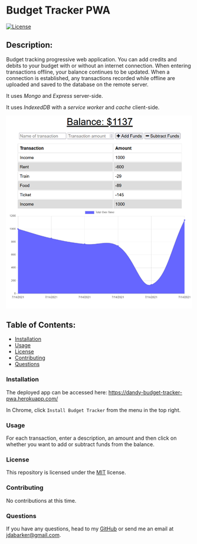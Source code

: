 # Budget Tracker PWA

[![License](https://img.shields.io/badge/License-MIT-yellow.svg)](https://opensource.org/licenses/MIT)

## Description:

Budget tracking progressive web application. You can add credits and debits to your budget with or without an internet connection. When entering transactions offline, your balance continues to be updated. When a connection is established, any transactions recorded while offline are uploaded and saved to the database on the remote server.

It uses _Mongo_ and _Express_ server-side.

It uses _IndexedDB_ with a _service worker_ and _cache_ client-side.

![a screenshot of the deployed app](./assets/img/screenshot-1.png)

## Table of Contents:

- [Installation](#installation)
- [Usage](#usage)
- [License](#license)
- [Contributing](#contributing)
- [Questions](#questions)

### Installation

The deployed app can be accessed here: https://dandy-budget-tracker-pwa.herokuapp.com/

In Chrome, click `Install Budget Tracker` from the menu in the top right.

### Usage

For each transaction, enter a description, an amount and then click on whether you want to add or subtract funds from the balance.

### License

This repository is licensed under the [MIT](https://opensource.org/licenses/MIT) license.

### Contributing

No contributions at this time.

### Questions

If you have any questions, head to my [GitHub](https://github.com/DandyCodes) or send me an email at jdabarker@gmail.com.
